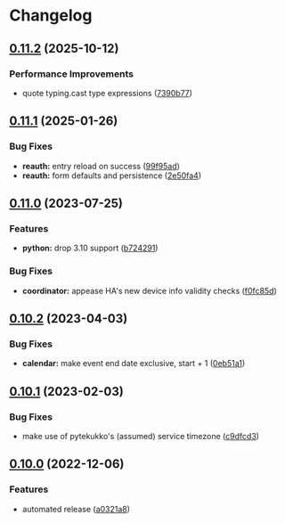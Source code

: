 # Changelog

## [0.11.2](https://github.com/scop/home-assistant-jatekukko/compare/v0.11.1...v0.11.2) (2025-10-12)


### Performance Improvements

* quote typing.cast type expressions ([7390b77](https://github.com/scop/home-assistant-jatekukko/commit/7390b776ac8f2a781251ef9a9ebb30258b98d688))

## [0.11.1](https://github.com/scop/home-assistant-jatekukko/compare/v0.11.0...v0.11.1) (2025-01-26)


### Bug Fixes

* **reauth:** entry reload on success ([99f95ad](https://github.com/scop/home-assistant-jatekukko/commit/99f95adadd1315a0d475416383fd635be1ad3c7e))
* **reauth:** form defaults and persistence ([2e50fa4](https://github.com/scop/home-assistant-jatekukko/commit/2e50fa47dfbce6fffcd99cf474b6687d58b8f489))

## [0.11.0](https://github.com/scop/home-assistant-jatekukko/compare/v0.10.2...v0.11.0) (2023-07-25)


### Features

* **python:** drop 3.10 support ([b724291](https://github.com/scop/home-assistant-jatekukko/commit/b724291a32577ade2df47479af15273b386db81b))


### Bug Fixes

* **coordinator:** appease HA's new device info validity checks ([f0fc85d](https://github.com/scop/home-assistant-jatekukko/commit/f0fc85d032a230a7fa8b407b6d978e15e5e54fa4))

## [0.10.2](https://github.com/scop/home-assistant-jatekukko/compare/v0.10.1...v0.10.2) (2023-04-03)


### Bug Fixes

* **calendar:** make event end date exclusive, start + 1 ([0eb51a1](https://github.com/scop/home-assistant-jatekukko/commit/0eb51a119441d4754f7b87d4b256c3ce9f1b9ec9))

## [0.10.1](https://github.com/scop/home-assistant-jatekukko/compare/v0.10.0...v0.10.1) (2023-02-03)


### Bug Fixes

* make use of pytekukko's (assumed) service timezone ([c9dfcd3](https://github.com/scop/home-assistant-jatekukko/commit/c9dfcd3fb00fd0225a64db176f79bd3893c99bfc))

## [0.10.0](https://github.com/scop/home-assistant-jatekukko/compare/v0.9.0...v0.10.0) (2022-12-06)


### Features

* automated release ([a0321a8](https://github.com/scop/home-assistant-jatekukko/commit/a0321a8eb141c0f00c9e4712620192b065a4c3a8))
